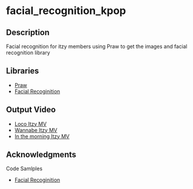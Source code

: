 # facial_recognition_kpop


## Description

Facial recognition for itzy members using Praw to get the images and facial recognition library

## Libraries
* [Praw](https://praw.readthedocs.io/en/stable/)
* [Facial Recoginition](https://github.com/ageitgey/face_recognition)

## Output Video
* [Loco Itzy MV](https://youtu.be/0A7EIb0te0U)
* [Wannabe Itzy MV](https://youtu.be/xUDpMVZelI)
* [In the morning Itzy MV](https://youtu.be/e0ZNThGQCS8)

## Acknowledgments

Code Samlples
* [Facial Recoginition](https://github.com/ageitgey/face_recognition)
